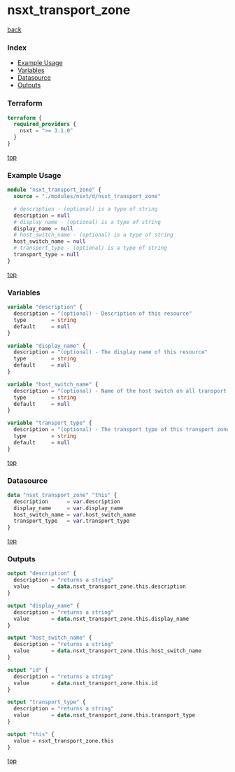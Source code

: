 # nsxt_transport_zone

[back](../nsxt.md)

### Index

- [Example Usage](#example-usage)
- [Variables](#variables)
- [Datasource](#datasource)
- [Outputs](#outputs)

### Terraform

```terraform
terraform {
  required_providers {
    nsxt = ">= 3.1.0"
  }
}
```

[top](#index)

### Example Usage

```terraform
module "nsxt_transport_zone" {
  source = "./modules/nsxt/d/nsxt_transport_zone"

  # description - (optional) is a type of string
  description = null
  # display_name - (optional) is a type of string
  display_name = null
  # host_switch_name - (optional) is a type of string
  host_switch_name = null
  # transport_type - (optional) is a type of string
  transport_type = null
}
```

[top](#index)

### Variables

```terraform
variable "description" {
  description = "(optional) - Description of this resource"
  type        = string
  default     = null
}

variable "display_name" {
  description = "(optional) - The display name of this resource"
  type        = string
  default     = null
}

variable "host_switch_name" {
  description = "(optional) - Name of the host switch on all transport nodes in this transport zone that will be used to run NSX network traffic"
  type        = string
  default     = null
}

variable "transport_type" {
  description = "(optional) - The transport type of this transport zone (OVERLAY or VLAN)"
  type        = string
  default     = null
}
```

[top](#index)

### Datasource

```terraform
data "nsxt_transport_zone" "this" {
  description      = var.description
  display_name     = var.display_name
  host_switch_name = var.host_switch_name
  transport_type   = var.transport_type
}
```

[top](#index)

### Outputs

```terraform
output "description" {
  description = "returns a string"
  value       = data.nsxt_transport_zone.this.description
}

output "display_name" {
  description = "returns a string"
  value       = data.nsxt_transport_zone.this.display_name
}

output "host_switch_name" {
  description = "returns a string"
  value       = data.nsxt_transport_zone.this.host_switch_name
}

output "id" {
  description = "returns a string"
  value       = data.nsxt_transport_zone.this.id
}

output "transport_type" {
  description = "returns a string"
  value       = data.nsxt_transport_zone.this.transport_type
}

output "this" {
  value = nsxt_transport_zone.this
}
```

[top](#index)